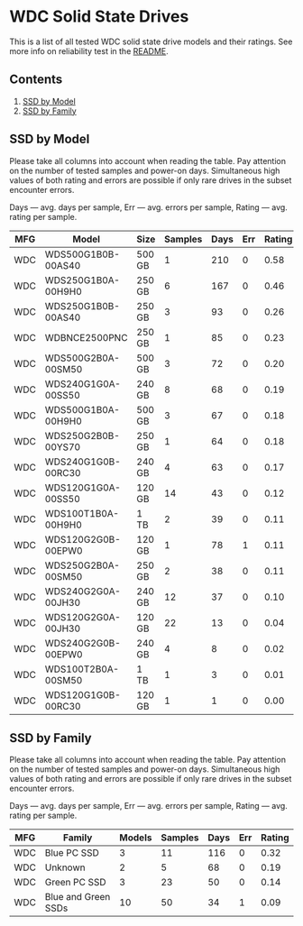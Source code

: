 WDC Solid State Drives
======================

This is a list of all tested WDC solid state drive models and their ratings. See
more info on reliability test in the [README](https://github.com/linuxhw/SMART).

Contents
--------

1. [ SSD by Model  ](#ssd-by-model)
2. [ SSD by Family ](#ssd-by-family)

SSD by Model
------------

Please take all columns into account when reading the table. Pay attention on the
number of tested samples and power-on days. Simultaneous high values of both rating
and errors are possible if only rare drives in the subset encounter errors.

Days   — avg. days per sample,
Err    — avg. errors per sample,
Rating — avg. rating per sample.

| MFG       | Model              | Size   | Samples | Days  | Err   | Rating |
|-----------|--------------------|--------|---------|-------|-------|--------|
| WDC       | WDS500G1B0B-00AS40 | 500 GB | 1       | 210   | 0     | 0.58   |
| WDC       | WDS250G1B0A-00H9H0 | 250 GB | 6       | 167   | 0     | 0.46   |
| WDC       | WDS250G1B0B-00AS40 | 250 GB | 3       | 93    | 0     | 0.26   |
| WDC       | WDBNCE2500PNC      | 250 GB | 1       | 85    | 0     | 0.23   |
| WDC       | WDS500G2B0A-00SM50 | 500 GB | 3       | 72    | 0     | 0.20   |
| WDC       | WDS240G1G0A-00SS50 | 240 GB | 8       | 68    | 0     | 0.19   |
| WDC       | WDS500G1B0A-00H9H0 | 500 GB | 3       | 67    | 0     | 0.18   |
| WDC       | WDS250G2B0B-00YS70 | 250 GB | 1       | 64    | 0     | 0.18   |
| WDC       | WDS240G1G0B-00RC30 | 240 GB | 4       | 63    | 0     | 0.17   |
| WDC       | WDS120G1G0A-00SS50 | 120 GB | 14      | 43    | 0     | 0.12   |
| WDC       | WDS100T1B0A-00H9H0 | 1 TB   | 2       | 39    | 0     | 0.11   |
| WDC       | WDS120G2G0B-00EPW0 | 120 GB | 1       | 78    | 1     | 0.11   |
| WDC       | WDS250G2B0A-00SM50 | 250 GB | 2       | 38    | 0     | 0.11   |
| WDC       | WDS240G2G0A-00JH30 | 240 GB | 12      | 37    | 0     | 0.10   |
| WDC       | WDS120G2G0A-00JH30 | 120 GB | 22      | 13    | 0     | 0.04   |
| WDC       | WDS240G2G0B-00EPW0 | 240 GB | 4       | 8     | 0     | 0.02   |
| WDC       | WDS100T2B0A-00SM50 | 1 TB   | 1       | 3     | 0     | 0.01   |
| WDC       | WDS120G1G0B-00RC30 | 120 GB | 1       | 1     | 0     | 0.00   |

SSD by Family
-------------

Please take all columns into account when reading the table. Pay attention on the
number of tested samples and power-on days. Simultaneous high values of both rating
and errors are possible if only rare drives in the subset encounter errors.

Days   — avg. days per sample,
Err    — avg. errors per sample,
Rating — avg. rating per sample.

| MFG       | Family                 | Models | Samples | Days  | Err   | Rating |
|-----------|------------------------|--------|---------|-------|-------|--------|
| WDC       | Blue PC SSD            | 3      | 11      | 116   | 0     | 0.32   |
| WDC       | Unknown                | 2      | 5       | 68    | 0     | 0.19   |
| WDC       | Green PC SSD           | 3      | 23      | 50    | 0     | 0.14   |
| WDC       | Blue and Green SSDs    | 10     | 50      | 34    | 1     | 0.09   |
